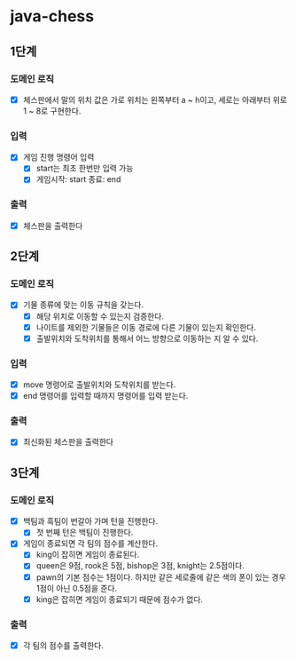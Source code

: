 # java-chess
## 1단계

### 도메인 로직
-[x] 체스판에서 말의 위치 값은 가로 위치는 왼쪽부터 a ~ h이고, 세로는 아래부터 위로 1 ~ 8로 구현한다.

### 입력
-[x] 게임 진행 명령어 입력
  -[x] start는 최초 한번만 입력 가능
  -[x] 게임시작: start 종료: end

### 출력
-[x] 체스판을 출력한다

## 2단계

### 도메인 로직
-[x] 기물 종류에 맞는 이동 규칙을 갖는다.
  -[x] 해당 위치로 이동할 수 있는지 검증한다.
  -[x] 나이트를 제외한 기물들은 이동 경로에 다른 기물이 있는지 확인한다.
  -[x] 출발위치와 도착위치를 통해서 어느 방향으로 이동하는 지 알 수 있다.
  
### 입력
-[x] move 명령어로 출발위치와 도착위치를 받는다.
-[x] end 명령어를 입력할 때까지 명령어를 입력 받는다.

### 출력
-[x] 최신화된 체스판을 출력한다

## 3단계

### 도메인 로직
- [x] 백팀과 흑팀이 번갈아 가며 턴을 진행한다.
  - [x] 첫 번째 턴은 백팀이 진행한다.
- [x] 게임이 종료되면 각 팀의 점수를 계산한다.
  - [x] king이 잡히면 게임이 종료된다.
  - [x] queen은 9점, rook은 5점, bishop은 3점, knight는 2.5점이다.
  - [x] pawn의 기본 점수는 1점이다. 하지만 같은 세로줄에 같은 색의 폰이 있는 경우 1점이 아닌 0.5점을 준다.
  - [x] king은 잡히면 게임이 종료되기 때문에 점수가 없다.

### 출력
- [x] 각 팀의 점수를 출력한다.
